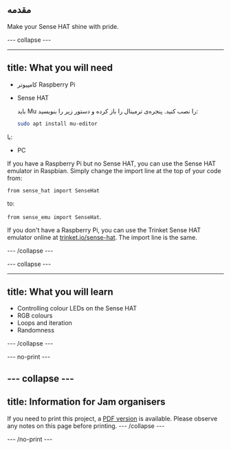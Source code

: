 ## مقدمه

Make your Sense HAT shine with pride.

\--- collapse \---

* * *

## title: What you will need

- کامپیوتر Raspberry Pi
- Sense HAT
    
    باید Mu را نصب کنید. پنجره‌ی ترمینال را باز کرده و دستور زیر را بنویسید:
    
    ```bash
    sudo apt install mu-editor
    ```

یا:

- PC

If you have a Raspberry Pi but no Sense HAT, you can use the Sense HAT emulator in Raspbian. Simply change the import line at the top of your code from:

`from sense_hat import SenseHat`

to:

`from sense_emu import SenseHat`.

If you don't have a Raspberry Pi, you can use the Trinket Sense HAT emulator online at [trinket.io/sense-hat](https://trinket.io/sense-hat). The import line is the same.

\--- /collapse \---

\--- collapse \---

* * *

## title: What you will learn

- Controlling colour LEDs on the Sense HAT
- RGB colours
- Loops and iteration
- Randomness

\--- /collapse \---

\--- no-print \---

## \--- collapse \---

## title: Information for Jam organisers

If you need to print this project, a [PDF version](https://github.com/raspberrypilearning/jam-worksheets/raw/master/pdf/Sense-HAT-Random-Sparkles.pdf) is available. Please observe any notes on this page before printing. \--- /collapse \---

\--- /no-print \---